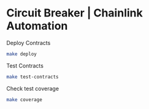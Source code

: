 # Circuit Breaker | Chainlink Automation

Deploy Contracts

```bash
make deploy
```

Test Contracts

```bash
make test-contracts
```

Check test coverage

```bash
make coverage
```
